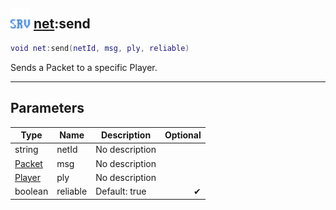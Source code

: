 ## <img src="../../.gitbook/assets/server.png" width="32" height="32" /> [net](../net/README.md):send

```lua
void net:send(netId, msg, ply, reliable)
```

Sends a Packet to a specific Player.<br>

-----------------
## Parameters

| Type   | Name | Description | Optional |
| ------ | ---- | ----------- | -------: |
| string | netId | No description |  |
| [Packet](../packet/README.md) | msg | No description |  |
| [Player](../player/README.md) | ply | No description |  |
| boolean | reliable | Default: true | ✔ |
